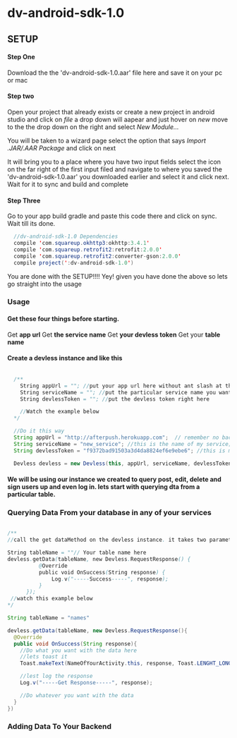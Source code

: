 # dv-android-sdk-1.0

## SETUP
#### Step One
Download the the 'dv-android-sdk-1.0.aar' file here and save it on your pc or mac


#### Step two
Open your project that already exists or create a new project in android studio and click on *file* a drop down will aapear and just hover on *new* move to the the drop down on the right and select *New Module...*

You will be taken to a wizard page select the option that says *Import .JAR/.AAR Package*  and click on next

It will bring you to  a place where you have two input fields select the icon on the far right of the first input filed and navigate to where you saved the 'dv-android-sdk-1.0.aar' you downloaded earlier and select it and click next. Wait for it to sync and build and complete


#### Step Three
Go to your app build gradle and paste this code there and click on sync. Wait till its done.
```Java
  //dv-android-sdk-1.0 Dependencies
  compile 'com.squareup.okhttp3:okhttp:3.4.1'
  compile 'com.squareup.retrofit2:retrofit:2.0.0'
  compile 'com.squareup.retrofit2:converter-gson:2.0.0'
  compile project(':dv-android-sdk-1.0')
```


You are done with the SETUP!!!! Yey! given you have done the above so lets go straight into the usage

### Usage

#### Get these four things before starting.
Get **app url**
Get **the service name**
Get **your devless token**
Get your **table name**

#### Create a devless instance and like this
```Java

  /**
    String appUrl = ""; //put your app url here without ant slash at the back
    String serviceName = ""; //put the particular service name you want to query data from here
    String devlessToken = ""; //put the devless token right here

    //Watch the example below
  */

  //Do it this way
  String appUrl = "http://afterpush.herokuapp.com";  // remember no backslach after the com
  String serviceName = "new_service"; //this is the name of my service;
  String devlessToken = "f9372bad91503a3d4da8824ef6e9ebe6"; //this is my token

  Devless devless = new Devless(this, appUrl, serviceName, devlessToken);

```

#### We will be using our instance we created to query post, edit, delete and sign users up and even log in. lets start with querying dta from a particular table.

### Querying Data From your database in any of your services

```Java

/**
//call the get dataMethod on the devless instance. it takes two parameters(tableName, new //Devless.RequestResponse) ie table name and call back. your response will be in the void OnSuccess do //what ever you want with the response.

String tableName = ""// Your table name here
devless.getData(tableName, new Devless.RequestResponse() {
          @Override
          public void OnSuccess(String response) {
              Log.v("-----Success-----", response);
          }
      });
 //watch this example below      
*/  

String tableName = "names"   

devless.getData(tableName, new Devless.RequestResponse(){
  @Override
  public void OnSuccess(String response){
    //Do what you want with the data here
    //lets toast it
    Toast.makeText(NameOfYourActivity.this, response, Toast.LENGHT_LONG).show();

    //lest log the response
    Log.v("-----Get Response-----", response);

    //Do whatever you want with the data
  }
})
```

### Adding Data To Your Backend
